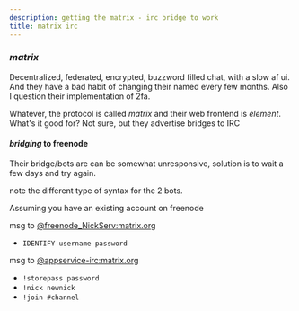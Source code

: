 ```yaml
---
description: getting the matrix - irc bridge to work
title: matrix irc
---
```


### _matrix_

Decentralized, federated, encrypted, buzzword filled chat,
with a slow af ui.
And they have a bad habit of changing their named every few months.
Also I question their implementation of 2fa.

Whatever, the protocol is called _matrix_ and their web frontend is _element_.
What's it good for?
Not sure, but they advertise bridges to IRC

#### _bridging_ to freenode

Their bridge/bots are can be somewhat unresponsive,
solution is to wait a few days and try again.

note the different type of syntax for the 2 bots.

Assuming you have an existing account on freenode

msg to [@freenode_NickServ:matrix.org](https://matrix.to/#/@freenode_NickServ:matrix.org)

- `IDENTIFY username password`

msg to [@appservice-irc:matrix.org](https://matrix.to/#/@appservice-irc:matrix.org)

- `!storepass password`
- `!nick newnick`
- `!join #channel`

